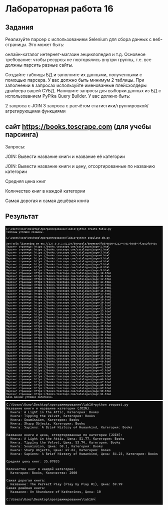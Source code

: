 # Лабораторная работа 16
## Задания 
Реализуйте парсер с использованием Selenium для сбора данных с веб-страницы. Это может быть:

онлайн-каталог
интернет-магазин
энциклопедия и т.д.
Основное требование: чтобы ресурсы не повторялись внутри группы, т.е. все должны парсить разные сайты.

Создайте таблицы БД и заполните их данными, полученными с помощью парсера. У вас должно быть минимум 2 таблицы. При заполнении в запросах используйте именованные плейсхолдеры драйвера вашей СУБД.
Напишите запросы для выборки данных из БД с использованием PyPika Query Builder. У вас должно быть:

2 запроса с JOIN
3 запроса с расчётом статистики/группировкой/агрегирующими функциями

## сайт https://books.toscrape.com (для учебы парсинга)
Запросы:

JOIN: Вывести название книги и название её категории

JOIN: Вывести название книги и цену, отсортированные по названию категории

Средняя цена книг

Количество книг в каждой категории

Самая дорогая и самая дешёвая книга

## Результат
![screenshots](L16_data.png)
![screenshots](L16_request.png)

